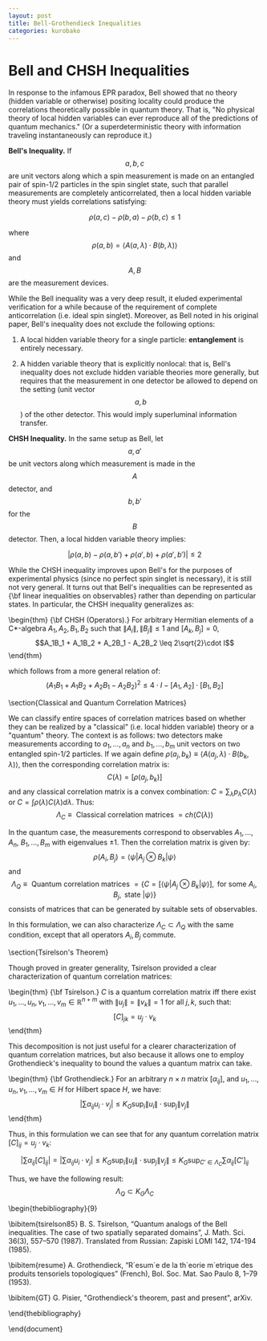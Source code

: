 ```yaml
---
layout: post
title: Bell-Grothendieck Inequalities
categories: kurobako
---
```


# Bell and CHSH Inequalities

In response to the infamous EPR paradox, Bell showed that no theory (hidden variable or otherwise) positing locality could produce the correlations theoretically possible in quantum theory. That is, "No physical theory of local hidden variables can ever reproduce all of the predictions of quantum mechanics." (Or a superdeterministic theory with information traveling instantaneously can reproduce it.)

**Bell's Inequality.** If $$a,b,c$$ are unit vectors along which a spin measurement is made on an entangled pair of spin-1/2 particles in the spin singlet state, such that parallel measurements are completely anticorrelated, then a local hidden variable theory must yields correlations satisfying:

$$\rho(a,c) - \rho(b,a) - \rho(b,c) \leq 1$$

where $$\rho(a,b) = \langle A(a,\lambda)\cdot B(b,\lambda)\rangle$$ and $$A, B$$ are the measurement devices. 

While the Bell inequality was a very deep result, it eluded experimental verification for a while because of the requirement of complete anticorrelation (i.e. ideal spin singlet). Moreover, as Bell noted in his original paper, Bell's inequality does not exclude the following options:

1) A local hidden variable theory for a single particle: **entanglement** is entirely necessary.

2) A hidden variable theory that is explicitly nonlocal: that is, Bell's inequality does not exclude hidden variable theories more generally, but requires that the measurement in one detector be allowed to depend on the setting (unit vector $$a,b$$) of the other detector. This would imply superluminal information transfer.

**CHSH Inequality.** In the same setup as Bell, let $$a,a'$$ be unit vectors along which measurement is made in the $$A$$ detector, and $$b,b'$$ for the $$B$$ detector. Then, a local hidden variable theory implies:

$$|\rho(a,b) - \rho(a,b') + \rho(a',b) + \rho(a',b')| \leq 2$$


While the CHSH inequality improves upon Bell's for the purposes of experimental physics (since no perfect spin singlet is necessary), it is still not very general. It turns out that Bell's inequalities can be represented as {\bf linear inequalities on observables} rather than depending on particular states. In particular, the CHSH inequality generalizes as:

\begin{thm}
	{\bf CHSH (Operators).} For arbitrary Hermitian elements of a C*-algebra $A_1,A_2,B_1,B_2$ such that $\|A_i\|,\|B_j\| \leq 1$ and $[A_k,B_j] = 0$,
	$$A_1B_1 + A_1B_2 + A_2B_1 - A_2B_2 \leq 2\sqrt{2}\cdot I$$
\end{thm}

which follows from a more general relation of:
$$(A_1B_1+A_1B_2 + A_2B_1 - A_2B_2)^2 \leq 4\cdot I - [A_1,A_2]\cdot[B_1,B_2]$$

\section{Classical and Quantum Correlation Matrices}

We can classify entire spaces of correlation matrices based on whether they can be realized by a "classical" (i.e. local hidden variable) theory or a "quantum" theory. The context is as follows: two detectors make measurements according to $a_1, \dots, a_n$ and $b_1, \dots, b_m$ unit vectors on two entangled spin-1/2 particles. If we again define $\rho(a_j,b_k) \equiv \langle A(a_j,\lambda)\cdot B(b_k,\lambda)\rangle$, then the corresponding correlation matrix is:
$$C(\lambda) = [\rho(a_j,b_k)]$$
and any classical correlation matrix is a convex combination: $C = \sum_{\lambda} p_{\lambda} C(\lambda)$ or $C = \int \rho(\lambda) C(\lambda) d\lambda$. Thus:
$$\Lambda_C \equiv \text{ Classical correlation matrices } = ch(C(\lambda))$$

In the quantum case, the measurements correspond to observables $A_1, \dots, A_n$, $B_1, \dots, B_m$ with eigenvalues $\pm 1$. Then the correlation matrix is given by:
$$\rho(A_i,B_j) = \langle \psi|A_j\otimes B_k|\psi\rangle$$
and
$$\Lambda_Q \equiv \text{ Quantum correlation matrices } = \left\{ C = [\langle \psi|A_j\otimes B_k|\psi\rangle], \text{ for some } A_i, B_j, \text{ state } |\psi\rangle\right\}$$
consists of matrices that can be generated by suitable sets of observables.

In this formulation, we can also characterize $\Lambda_C \subset \Lambda_Q$ with the same condition, except that all operators $A_i, B_j$ commute.

\section{Tsirelson's Theorem}

Though proved in greater generality, Tsirelson provided a clear characterization of quantum correlation matrices:

\begin{thm}
	{\bf Tsirelson.} $C$ is a quantum correlation matrix iff there exist $u_1, \dots, u_n, v_1, \dots, v_m \in \mathbb{R}^{n+m}$ with $\|u_j\| = \|v_k\| = 1$ for all $j,k$, such that:
	$$[C]_{jk} = u_j \cdot v_k$$
\end{thm}

This decomposition is not just useful for a clearer characterization of quantum correlation matrices, but also because it allows one to employ Grothendieck's inequality to bound the values a quantum matrix can take. 

\begin{thm}
	{\bf Grothendieck.} For an arbitrary $n\times n$ matrix $[\alpha_{ij}]$, and $u_1, \dots, u_n, v_1, \dots, v_m \in H$ for Hilbert space $H$, we have:
	$$\left| \sum \alpha_{ij} u_i \cdot v_j \right| \leq K_G \sup_i \|u_i\| \cdot \sup_j \|v_j\|$$ 
\end{thm}

Thus, in this formulation we can see that for any quantum correlation matrix $[C]_{ij} = u_j \cdot v_k$:

$$\left| \sum \alpha_{ij}  [C]_{ij}\right|  =\left| \sum \alpha_{ij}  u_i \cdot v_j\right| \leq K_G \sup_i \|u_i\| \cdot \sup_j \|v_j\| \leq K_G \sup_{C' \in \Lambda_C} \sum \alpha_{ij} [C']_{ij}$$

Thus, we have the following result:
$$\Lambda_Q \subset K_G \Lambda_C$$

\begin{thebibliography}{9}

\bibitem{tsirelson85}
B. S. Tsirelson, “Quantum analogs of the Bell inequalities. The case of two spatially separated domains”,
J. Math. Sci. 36(3), 557–570 (1987). Translated from Russian: Zapiski LOMI 142, 174-194 (1985).

\bibitem{resume}
A. Grothendieck, “R´esum´e de la th´eorie m´etrique des produits tensoriels topologiques” (French), Bol. Soc.
Mat. Sao Paulo 8, 1–79 (1953).

\bibitem{GT}
G. Pisier, "Grothendieck's theorem, past and present", arXiv.

\end{thebibliography}

\end{document}

